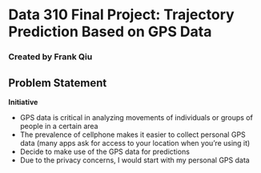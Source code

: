 # Data 310 Final Project: Trajectory Prediction Based on GPS Data 
### Created by Frank Qiu


## Problem Statement

**Initiative**

- GPS  data is critical in analyzing movements of individuals or groups of people in a certain area
- The prevalence of cellphone makes it easier to collect personal GPS data (many apps ask for access to your location when you’re using it)
- Decide to make use of the GPS data for predictions
- Due to the privacy concerns, I would start with my personal GPS data
